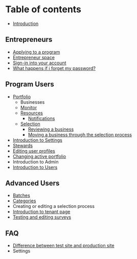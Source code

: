 # Table of contents

* [Introduction](README.md)

## Entrepreneurs

* [Applying to a program](entrepreneurs/applying-to-a-program.md)
* [Entrepreneur space](entrepreneurs/entrepreneur-space.md)
* [Sign-in into your account](entrepreneurs/sign-in-into-your-account.md)
* [What happens if i forget my password?](entrepreneurs/what-happens-if-i-forget-my-password.md)

## Program Users

* [Portfolio](program-users/introduction-to-the-portfolio-page/README.md)
  * Businesses
  * [Monitor](program-users/introduction-to-the-portfolio-page/introduction-to-monitor-page.md)
  * [Resources](program-users/introduction-to-the-portfolio-page/introduction-to-resources-page/README.md)
    * [Notifications](program-users/introduction-to-the-portfolio-page/introduction-to-resources-page/notifications.md)
  * [Selection](program-users/introduction-to-the-portfolio-page/introduction-to-the-selection-page/README.md)
    * [Reviewing a business](program-users/introduction-to-the-portfolio-page/introduction-to-the-selection-page/reviewing-a-business.md)
    * [Moving a business through the selection process](program-users/introduction-to-the-portfolio-page/introduction-to-the-selection-page/moving-a-business-through-the-selection-process.md)
* [Introduction to Settings](program-users/introduction-to-settings.md)
* [Stewards](program-users/stewards.md)
* [Editing user profiles](program-users/editing-user-profiles.md)
* [Changing active portfolio](program-users/changing-active-portfolio.md)
* Introduction to Admin
* [Introduction to Users](program-users/introduction-to-users.md)

## Advanced Users

* [Batches](advanced-users/batches.md)
* [Categories](advanced-users/categories.md)
* Creating or editing a selection process
* [Introduction to tenant page](advanced-users/introduction-to-tenant-page.md)
* [Testing and editing surveys](advanced-users/testing-and-editing-surveys.md)

## FAQ

* [Difference between test site and production site](misc/difference-between-test-site-and-production-site.md)
* Settings


